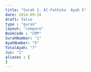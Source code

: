 ```yaml
---
title: "Surah 1. Al-Fathiha  Ayah 5"
date: 2014-09-28
draft: false
type : "quran"
layout: "compare"
BookCode : "CMP"
SurahNumber: "1"
AyahNumber: "5"
TotalAyah: "7"
Juz: "1"
aliases : [
]
---
```


